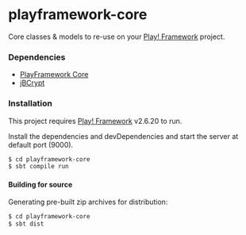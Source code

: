 # playframework-core
Core classes &amp; models to re-use on your [Play! Framework](https://playframework.com/) project.

### Dependencies

  - [PlayFramework Core](https://github.com/ehureka/playframework-core)
  - [jBCrypt](https://www.mindrot.org/projects/jBCrypt/)

### Installation

This project requires [Play! Framework](https://playframework.com/) v2.6.20 to run.

Install the dependencies and devDependencies and start the server at default port (9000).

```sh
$ cd playframework-core
$ sbt compile run
```

#### Building for source
Generating pre-built zip archives for distribution:
```sh
$ cd playframework-core
$ sbt dist
```